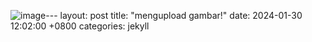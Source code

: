 ![image](https://github.com/smkkeren022/jekyll/assets/156056696/49f948d6-3b0a-461b-b360-f755dfddcc1a)---
layout: post
title:  "mengupload gambar!"
date:   2024-01-30 12:02:00 +0800
categories: jekyll 










